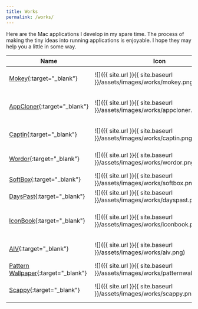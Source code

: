 ```yaml
---
title: Works
permalink: /works/
---
```


Here are the Mac applications I develop in my spare time. The process of making the tiny ideas into running applications is enjoyable. I hope they may help you a little in some way.

Name | Icon | Description | Platform
--- | --- | --- | ---
[Mokey](http://mokey.mystrikingly.com/){:target="_blank"} | ![]({{ site.url }}{{ site.baseurl }}/assets/images/works/mokey.png) | Visualize Mac shortcuts. | Mac
[AppCloner](https://github.com/cool8jay/public/blob/master/appcloner/AppCloner.zip){:target="_blank"} | ![]({{ site.url }}{{ site.baseurl }}/assets/images/works/appcloner.png) | Run multiple instances of Mac app. | Mac
[Captin](https://github.com/cool8jay/public/blob/master/captin/Captin.zip){:target="_blank"} | ![]({{ site.url }}{{ site.baseurl }}/assets/images/works/captin.png) | Show Mac caps lock status. | Mac
[Wordor](https://apps.apple.com//app/id1192997654){:target="_blank"} | ![]({{ site.url }}{{ site.baseurl }}/assets/images/works/wordor.png) | English word speller. | Mac
[SoftBox](https://apps.apple.com//app/id1224960646){:target="_blank"} | ![]({{ site.url }}{{ site.baseurl }}/assets/images/works/softbox.png) | Use Mac as a soft box. | Mac
[DaysPast](https://apps.apple.com//app/id1230762386){:target="_blank"} | ![]({{ site.url }}{{ site.baseurl }}/assets/images/works/dayspast.png) | Days past notifier. | Mac
[IconBook](https://apps.apple.com/app/id1624253520){:target="_blank"} | ![]({{ site.url }}{{ site.baseurl }}/assets/images/works/iconbook.png) | A stockbook for your Mac icons. | Mac
[AIV](https://apps.apple.com/app/id1551340425){:target="_blank"} | ![]({{ site.url }}{{ site.baseurl }}/assets/images/works/aiv.png) | Animated Image Viewer. | Mac
[Pattern Wallpaper](https://apps.apple.com/app/id1621524620){:target="_blank"} | ![]({{ site.url }}{{ site.baseurl }}/assets/images/works/patternwallpaper.png) | Generate wallpaper. | iOS/Mac
[Scappy](https://apps.apple.com/app/id6462760788){:target="_blank"} | ![]({{ site.url }}{{ site.baseurl }}/assets/images/works/scappy.png) | Convert image into text. | Mac